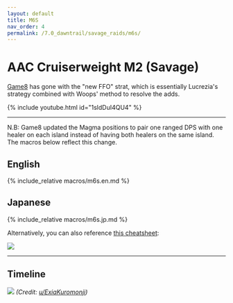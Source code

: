 ```yaml
---
layout: default
title: M6S
nav_order: 4
permalink: /7.0_dawntrail/savage_raids/m6s/
---
```


# AAC Cruiserweight M2 (Savage)

[Game8](https://game8.jp/ff14/681086) has gone with the "new FFO" strat, which is
essentially Lucrezia's strategy combined with Woops' method to resolve the adds.

{% include youtube.html id="1sldDuI4QU4" %}

---

N.B: Game8 updated the Magma positions to pair one ranged DPS with one healer on each
island instead of having both healers on the same island. The macros below reflect this
change.

## English

{% include_relative macros/m6s.en.md %}

## Japanese

{% include_relative macros/m6s.jp.md %}

Alternatively, you can also reference [this cheatsheet](https://twitter.com/Dz178Ruca/status/1908573997715120377):

![]({{site.baseurl}}/images/7.0_dawntrail/m6s/m6s_cheatsheet.jpg)

---

## Timeline

![](https://preview.redd.it/spoiler-7-2-m6s-timeline-v0-m1ror2mtwgse1.png?width=1790&format=png&auto=webp&s=383e6a94633cc390cad535c97a3e92dd6314c663)
*(Credit: [u/ExiaKuromonji](https://www.reddit.com/r/ffxiv/comments/1jp9p2z/spoiler_72_m6s_timeline/))*

<script data-goatcounter="https://xivjpraids.goatcounter.com/count"
        async src="//gc.zgo.at/count.js"></script>
 